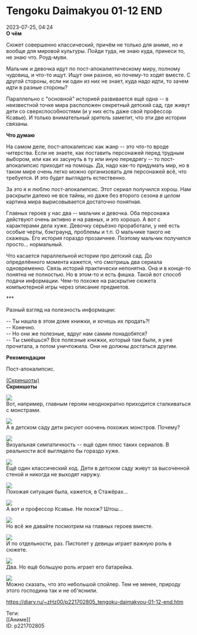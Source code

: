Tengoku Daimakyou 01-12 END
============================

   
 2023-07-25, 04:24   
   **О чём**    
   
 Сюжет совершенно классический, причём не только для аниме, но и вообще для мировой культуры. Пойди туда, не знаю куда, принеси то, не знаю что. Роуд-муви.   
   
 Мальчик и девочка идут по пост-апокалиптическому миру, полному чудовищ, и что-то ищут. Ищут они разное, но почему-то ходят вместе. С другой стороны, если ни один из них не знает, куда надо идти, то зачем идти в разные стороны?   
   
 Параллельно с "основной" историей развивается ещё одна -- в неизвестной точке мира расположен секретный детский сад, где живут дети со сверхспособностями (и у них есть даже свой профессор Ксавье). И только внимательный зритель заметит, что эти две истории связаны.   
   
  **Что думаю**    
   
 На самом деле, пост-апокалипсис как жанр -- это что-то вроде читерства. Если не знаете, как поставить персонажей перед трудным выбором, или как их засунуть в ту или иную передрягу -- то пост-апокалипсис приходит на помощь. Да, надо как-то придумать мир, но в таком мире очень легко можно организовать для персонажей всё, что требуется. И это будет выглядеть естественно.   
   
 За это я и люблю пост-апокалипсис. Этот сериал получился хорош. Нам раскрыли далеко не все тайны, но даже без второго сезона  *в целом*  картина мира вырисовывается достаточно понятная.   
   
 Главных героев у нас два -- мальчик и девочка. Оба персонажа действуют очень активно и на равных, и это хорошо. А вот с характерами дела хуже. Девочку серьёзно проработали, у неё есть особые черты, бэкграунд, проблемы и т.п. О мальчике такого не скажешь. Его история гораздо прозаичнее. Поэтому мальчик получился просто... нормальный.   
   
 Что касается параллельной истории про детский сад. До определённого момента кажется, что смотришь два сериала одновременно. Связь историй практически непонятна. Она и в конце-то понятна не полностью. Но в этом-то и есть фишка. Такой вот способ подачи информации. Чем-то похоже на раскрытие сюжета компьютерной игры через описание предметов.   
   
 \*\*\*   
   
 Разный взгляд на полезность информации:   
   
 -- Ты нашла в этом доме книжки, и хочешь их продать?!   
 -- Конечно.   
 -- Но они же полезные, вдруг нам самим понадобятся?   
 -- Ты смеёшься? Все полезные книжки, который там были, я уже прочитала, а потом уничтожила. Они не должны достаться другим.   
   
  **Рекомендации**    
   
 Пост-апокалипсис.   
   
  [(Скриншоты)](https://zHz00.diary.ru/p221702805.htm?index=1#linkmore221702805m1)      
  **Скриншоты**    
    
  [![](http://i.yapx.ru/WTBKVl.jpg)](http://yapx.ru/image/WTBKV)    
 Вот, например, главным героям неоднократно приходится сталкиваться с монстрами.   
   
  [![](http://i.yapx.ru/WTBKSl.jpg)](http://yapx.ru/image/WTBKS)    
 А в детском саду дети рисуют ооочень похожих монстров. Почему?   
   
  [![](http://i.yapx.ru/WTBKTl.jpg)](http://yapx.ru/image/WTBKT)    
 Визуальная симпатичность -- ещё один плюс таких сериалов. В реальности всё выглядело бы гораздо хуже.   
   
  [![](http://i.yapx.ru/WTBKUl.jpg)](http://yapx.ru/image/WTBKU)    
 Ещё один классический ход. Дети в детском саду живут за высоченной стеной и никогда не выходят наружу.   
   
  [![](http://i.yapx.ru/WTBKYl.jpg)](http://yapx.ru/image/WTBKY)    
 Похожая ситуация была, кажется, в Стажёрах...   
   
  [![](http://i.yapx.ru/WTBKZl.jpg)](http://yapx.ru/image/WTBKZ)    
 А вот и профессор Ксавье. Не похож? Штош...   
   
  [![](http://i.yapx.ru/WTBKel.jpg)](http://yapx.ru/image/WTBKe)    
 Но всё же давайте посмотрим на главных героев вместе.   
   
  [![](http://i.yapx.ru/WTBKal.jpg)](http://yapx.ru/image/WTBKa)    
 И по отдельности, раз. Пистолет у девицы играет важную роль в сюжете.   
   
  [![](http://i.yapx.ru/WTBKcl.jpg)](http://yapx.ru/image/WTBKc)    
 Два. Но ещё большую роль играет его батарейка.   
   
  [![](http://i.yapx.ru/WTBKdl.jpg)](http://yapx.ru/image/WTBKd)    
 Можно сказать, что это небольшой спойлер. Тем не менее, природу этого господина так и не об'яснили.   
      
    
 <https://diary.ru/~zHz00/p221702805_tengoku-daimakyou-01-12-end.htm>   
   
 Теги:   
 [[Аниме]]   
 ID: p221702805